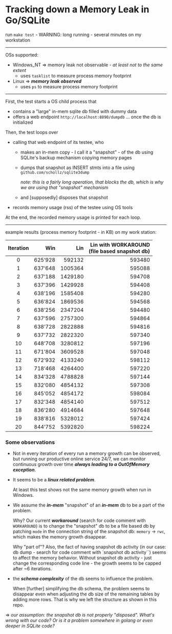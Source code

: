 # Tracking down a Memory Leak in Go/SQLite

run `make test` - WARNING: long running - several minutes on my workstation

---

OSs supported:
* Windows_NT => memory leak not observable - _at least not to the same extent_
  * uses `tasklist` to measure process memory footprint
* Linux => ***memory leak observed***
  * uses `ps` to measure process memory footprint

---

First, the test starts a OS child process that
* contains a "large" in-mem sqlite db filled with dummy data
* offers a web endpoint `http://localhost:8890/dumpdb` ... once the db is initialized

Then, the test loops over
* calling that web endpoint of its testee, who
  * makes an in-mem copy - I call it a "snapshot" - of the db using SQLite's backup mechanism copying memory pages
  * dumps that snapshot as INSERT stmts into a file using `github.com/schollz/sqlite3dump`
    
    *note: this is a fairly long operation, that blocks the db, which is why we are using that "snapshot" mechanism*
  * and [supposedly] disposes that snapshot
* records memory usage (rss) of the testee using OS tools

At the end, the recorded memory usage is printed for each loop.

---

example results (process memory footprint - in KB) on my work station:

| Iteration  |  Win |     Lin | Lin with WORKAROUND<br/>(file based snapshot db) |
|:----------:|-----:|--------:|-------------------------------------------------:|
|     0      | 625’928 |  592132 |                                             593480 |
|     1      | 637’648 | 1005364 |                                             595088 |
|     2      | 637’188 | 1429180 |                                             594708 |
|     3      | 637’396 | 1429928 |                                             594408 |
|     4      | 638’196 | 1585408 |                                             594280 |
|     5      | 636’824 | 1869536 |                                             594568 |
|     6      | 638’256 | 2347204 |                                             594480 |
|     7      | 637’596 | 2757300 |                                             594864 |
|     8      | 638’728 | 2822888 |                                             594816 |
|     9      | 637’732 | 2822320 |                                             597340 |
|     10     | 648’708 | 3280812 |                                             597196 |
|     11     | 671’804 | 3609528 |                                             597048 |
|     12     | 672’932 | 4133240 |                                             598112 |
|     13     | 718’468 | 4264400 |                                             597220 |
|     14     | 834’328 | 4788828 |                                             597144 |
|     15     | 832’080 | 4854132 |                                             597308 |
|     16     | 845’052 | 4854172 |                                             598084 |
|     17     | 832’348 | 4854140 |                                             597512 |
|     18     | 836’280 | 4914684 |                                             597648 |
|     19     | 838’816 | 5328012 |                                             597424 |
|     20     | 844’752 | 5392820 |                                             598224 |



### Some observations
* Not in every iteration of every run a memory growth can be observed, but running our productive online
  service 24/7, we can monitor continuous growth over time ***always leading to a OutOfMemory exception***.
  
* It seems to be a ***linux related problem***. 

  At least this test shows not the same memory growth when run in Windows.

* We assume the ***in-mem*** "snapshot" of an ***in-mem*** db to be a part of the problem.

  Why? Our current ***workaround*** (search for code comment with `WORKAROUND`) is to change the "snapshot" db to be a file based db by patching `mode` in the 
  connection string of the snapshot db: `memory` -> `rwc`, which makes the memory growth disappear.

  Why "part of"? Also, the fact of having snapshot db activity (in our case: db dump - search for code comment with `snapshot db activity``) seems to affect the memory behavior.
  Without snapshot db activity - just change the corresponding code line - the growth seems to be capped after ~6 
  iterations. 

* the ***schema complexity*** of the db seems to influence the problem.
  
  When [further] simplifying the db schema, the problem seems to disappear even when adjusting the db size of the 
  remaining tables by adding more rows. That is why we left the structure as shown in this repo.

=> _our assumption: the snapshot db is not properly "disposed"._
_What's wrong with our code? Or is it a problem somewhere in golang or even deeper in SQLite code?_
